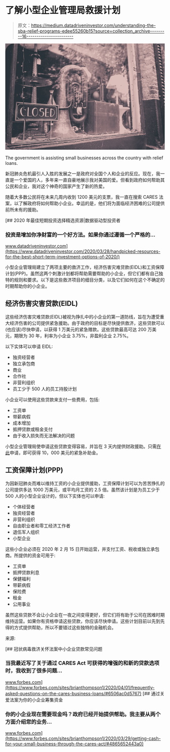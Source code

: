 # 了解小型企业管理局救援计划

> 原文：<https://medium.datadriveninvestor.com/understanding-the-sba-relief-programs-edee55260b15?source=collection_archive---------16----------------------->

![](img/175182930325b3054dbf5d6e464babb9.png)

The government is assisting small businesses across the country with relief loans.

新冠肺炎危机最引人入胜的发展之一是政府对全国个人和企业的反应。现在，我一直是一个爱国的人，多年来一直自豪地展示我对美国的爱。但看到政府如何帮助其公民和企业，我对这个神奇的国家产生了新的热爱。

随着大多数公民将在未来几周内收到 1200 美元的支票，我一直在搜索 CARES 法案，以了解政府将如何帮助小企业。幸运的是，他们将为面临经济困难的公司提供前所未有的援助。

[](https://www.datadriveninvestor.com/2020/03/28/handpicked-resources-for-the-best-short-term-investment-options-of-2020/) [## 2020 年最佳短期投资选择精选资源|数据驱动型投资者

### 投资是增加你净财富的一个好方法。如果你通过遵循一个严格的…

www.datadriveninvestor.com](https://www.datadriveninvestor.com/2020/03/28/handpicked-resources-for-the-best-short-term-investment-options-of-2020/) 

小型企业管理局建立了两项主要的救济工作，经济伤害灾难贷款(EIDL)和工资保障计划(PPP)。虽然这两个刺激计划都将帮助需要帮助的小企业，但它们都有自己独特的规则和要求。以下是这些救济项目的细目分类，以及它们如何在这个不确定的时期帮助你的小企业。

## 经济伤害灾害贷款(EIDL)

这些经济伤害灾难贷款(EIDL)被视为挣扎中的小企业的第一道防线，旨在为遭受重大经济伤害的公司提供紧急援助。由于政府的目标是尽快提供救济，这些贷款可以(也应该)尽快申请，以获得 1 万美元的紧急赠款。这些贷款最高可达 200 万美元，期限为 30 年，利率为小企业 3.75%，非盈利企业 2.75%。

以下实体可以申请 EIDL:

*   独资经营者
*   独立承包商
*   商业
*   合作社
*   非营利组织
*   员工少于 500 人的员工持股计划

小企业可以使用这些贷款来支付一些费用，包括:

*   工资单
*   带薪病假
*   成本增加
*   抵押贷款或租金支付
*   由于收入损失而无法解决的问题

小型企业管理局使申请这些贷款变得容易，并旨在 3 天内提供财政援助。只需[在此](https://covid19relief.sba.gov/)申请，即可获得 10，000 美元的紧急补助金。

## 工资保障计划(PPP)

为因新冠肺炎而难以维持工资的小企业提供援助，工资保障计划可以为苦苦挣扎的公司提供多达 1000 万美元，或平均月工资的 2.5 倍。虽然该计划是为员工少于 500 人的小型企业设计的，但以下实体也可以申请:

*   个体经营者
*   独资经营者
*   非营利组织
*   自由职业者和零工经济工作者
*   退伍军人组织
*   小型企业

这些小企业必须在 2020 年 2 月 15 日开始运营，并支付工资、税收或独立承包商。所提供的资金可用于:

*   工资单
*   抵押贷款利息
*   保健福利
*   带薪病假
*   保险费
*   租金
*   公用事业

虽然这些贷款不会让小企业在一夜之间变得更好，但它们将有助于公司在困难时期维持运营。如果你有资格申请这些贷款，你应该尽快申请。这些计划目前以先到先得的方式提供帮助，所以不要错过这些独特的金融机会。

来源:

[](https://www.forbes.com/sites/brianthompson1/2020/04/01/frequently-asked-questions-on-the-cares-business-loans/#6506ac0d5767) [## 冠状病毒救济关怀法案中小企业贷款常见问题

### 当我最近写了关于通过 CARES Act 可获得的增强的和新的贷款选项时，我收到了很多问题…

www.forbes.com](https://www.forbes.com/sites/brianthompson1/2020/04/01/frequently-asked-questions-on-the-cares-business-loans/#6506ac0d5767) [](https://www.forbes.com/sites/brianthompson1/2020/03/29/getting-cash-for-your-small-business-through-the-cares-act/#4865652443a0) [## 通过关爱法案为你的小企业筹集资金

### 你的小企业现在需要现金吗？政府已经开始提供帮助。我主要从两个方面介绍您的业务…

www.forbes.com](https://www.forbes.com/sites/brianthompson1/2020/03/29/getting-cash-for-your-small-business-through-the-cares-act/#4865652443a0)